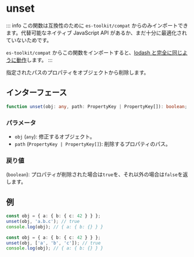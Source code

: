 # unset

::: info
この関数は互換性のために `es-toolkit/compat` からのみインポートできます。代替可能なネイティブ JavaScript API があるか、まだ十分に最適化されていないためです。

`es-toolkit/compat` からこの関数をインポートすると、[lodash と完全に同じように動作](../../../compatibility.md)します。
:::

指定されたパスのプロパティをオブジェクトから削除します。

## インターフェース

```typescript
function unset(obj: any, path: PropertyKey | PropertyKey[]): boolean;
```

### パラメータ

- `obj` (`any`): 修正するオブジェクト。
- `path` (`PropertyKey | PropertyKey[]`): 削除するプロパティのパス。

### 戻り値

(`boolean`): プロパティが削除された場合は`true`を、それ以外の場合は`false`を返します。

## 例

```typescript
const obj = { a: { b: { c: 42 } } };
unset(obj, 'a.b.c'); // true
console.log(obj); // { a: { b: {} } }

const obj = { a: { b: { c: 42 } } };
unset(obj, ['a', 'b', 'c']); // true
console.log(obj); // { a: { b: {} } }
```
